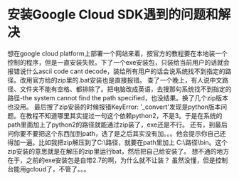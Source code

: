 # 安装Google Cloud SDK遇到的问题和解决


<!--more-->

想在google cloud platform上部署一个网站来着，按官方的教程要在本地装一个控制的程序，但是一直安装失败。下了一个exe安装包，只装给当前用户的话就会报错说什么ascii code cant decode，装给所有用户的话会说系统找不到指定的路径。改用官方给的zip里的.bat安装也是直接报错。
查了一个晚上，有人说中文路径、文件夹不能有空格、都排除了。把电脑改成英语，去搜那句系统找不到指定的路径-the system cannot find the path specified，也没结果。换了几个zip版本也没用。
最后搜了zip安装的时候报错KeyError: '_convert'发现是python版本问题。在教程不知道哪里其实提过一句这个依赖python2，不是3。于是在系统的path里面加上了python2的路径就能通过zip装了，exe还是不行。
还有，到最后问你要不要把这个东西加到path，选了是之后其实没有加。。。他会提示你自己还得加一遍。比如我把zip解压到了C:\路径，就要在path里加上 C:\路径\bin。这个zip安装的意思就是在解压的zip里运行bat，然后把自己给安装了。
想不通的地方在于，之前的exe安装包是自带2.7的啊，为什么就不让装？
虽然没懂，但是控制台能用gcloud了，不管了。。。

